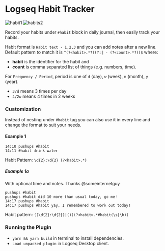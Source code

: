 # Logseq Habit Tracker
![habit1](https://user-images.githubusercontent.com/80478/129489611-65f5fc2d-88e0-4479-85f1-1a49846a2491.jpg)
![habits2](https://user-images.githubusercontent.com/80478/129489612-2809f4c3-47f5-4070-8c18-ba830fc79c54.jpg)

Record your habits under `#habit` block in daily journal, then easily track your habits.

Habit format is `Habit text - 1,2,3` and you can add notes after a new line.  
Default pattern to match it is `^(?<habit>.*?)(?:| - (?<count>.*?))$` where:
* **habit** is the identifier for the habit and
* **count** is comma separated list of things (e.g. numbers, time).

For `Frequency / Period`, period is one of `d` (day), `w` (week), `m` (month), `y` (year).
- `3/d` means 3 times per day
- `4/2w` means 4 times in 2 weeks

### Customization

Instead of nesting under `#habit` tag you can also use it in every line and change the format to suit your needs.

#### Example 1

```
14:10 pushups #habit
14:11 #habit drink water
```
Habit Pattern: `\d{2}:\d{2} (?<habit>.*)`

##### Example 1a
With optional time and notes. Thanks @someinternetguy
```
pushups #habit
pushups #habit did 10 more than usual today, go me!
14:17 pushups #habit
14:17 pushups #habit yay, I remembered to work out today!
```
Habit pattern: `((\d{2}:\d{2})|())(?<habit>.*#habit(\s|\b))`


### Running the Plugin

- `yarn && yarn build` in terminal to install dependencies.
- `Load unpacked plugin` in Logseq Desktop client.

